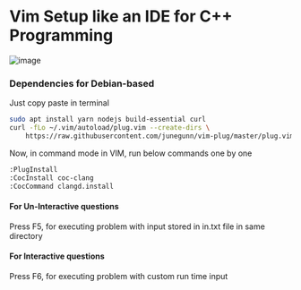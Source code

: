 # Vim Setup like an IDE for C++ Programming

![image](https://user-images.githubusercontent.com/56100355/181486687-20441e23-9d14-4594-a814-a08af279cfe9.png)

### Dependencies for Debian-based 
Just copy paste in terminal

```sh
sudo apt install yarn nodejs build-essential curl
curl -fLo ~/.vim/autoload/plug.vim --create-dirs \
    https://raw.githubusercontent.com/junegunn/vim-plug/master/plug.vim
```


Now, in command mode in VIM, run below commands one by one

```sh
:PlugInstall
:CocInstall coc-clang
:CocCommand clangd.install
```

#### For Un-Interactive questions
Press F5, for executing problem with input stored in in.txt file in same directory
#### For Interactive questions
Press F6, for executing problem with custom run time input 
